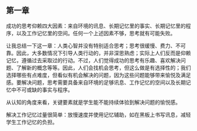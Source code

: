 
## 第一章

成功的思考仰赖四大因素：来自环境的讯息、长期记忆里的事实、长期记忆里的程序，以及工作记忆里的空间。任何一个上述因素不够，思考就有可能失败。

让我总结一下这一章：人类心智并没有特别适合思考；思考很缓慢、费力、不可靠。因此，大多数情况下引导人类行动的，并非深思熟虑；实际上人们反而是仰赖记忆，遵循过去采取过的行动。不过，人们觉得成功的思考有乐趣、喜欢解决问题、了解新的概念等等。因此，人们会找机会思考，但这么做是有选择性的；我们选择哪些有点难度，但看似有机会解决的问题，因为这些问题能够带来愉悦及满足感。要解决问题，思考需要具备来自环境的足够讯息、工作记忆的空间以及长期记忆中不可或缺的事实与程序。

从认知的角度来看，关键要素就是学生能不能持续体验到解决问题的愉悦感。

解决工作记忆过量很简单：放慢速度并使用记忆辅助，如在黑板上书写讯息，减轻学生工作记忆的负担。